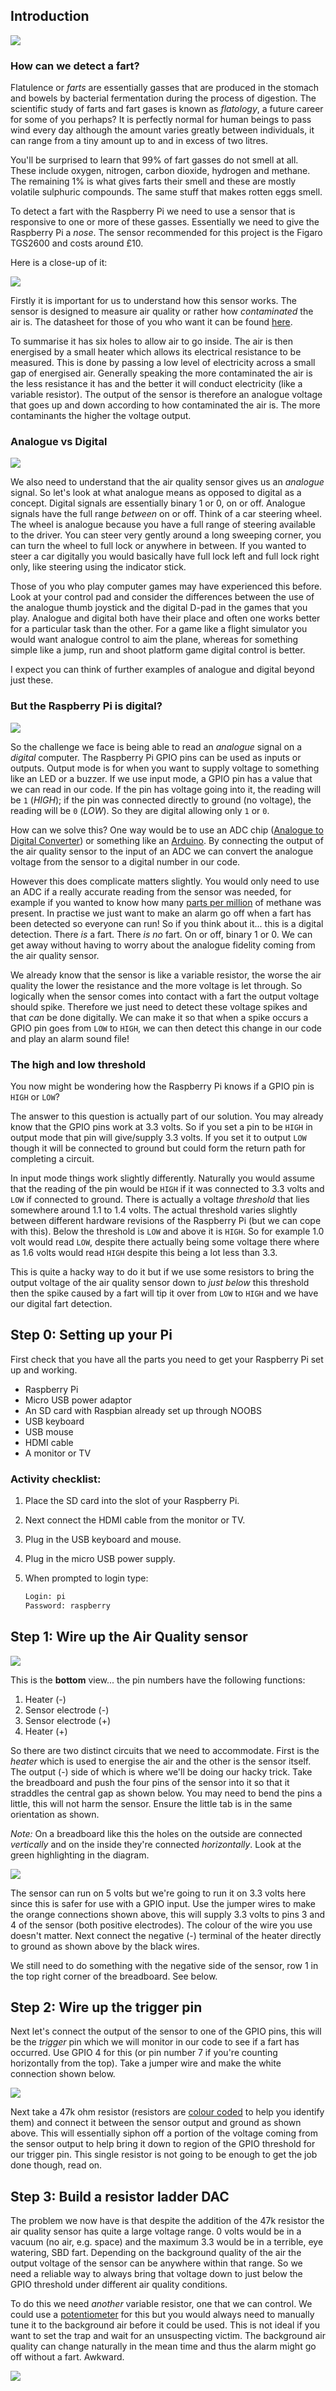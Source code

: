 ## Introduction

![](./images/dude.png)

### How can we detect a fart?

Flatulence or *farts* are essentially gasses that are produced in the stomach and bowels by bacterial fermentation during the process of digestion. The scientific study of farts and fart gases is known as *flatology*, a future career for some of you perhaps? It is perfectly normal for human beings to pass wind every day although the amount varies greatly between individuals, it can range from a tiny amount up to and in excess of two litres.

You'll be surprised to learn that 99% of fart gasses do not smell at all. These include oxygen, nitrogen, carbon dioxide, hydrogen and methane. The remaining 1% is what gives farts their smell and these are mostly volatile sulphuric compounds. The same stuff that makes rotten eggs smell.

To detect a fart with the Raspberry Pi we need to use a sensor that is responsive to one or more of these gasses. Essentially we need to give the Raspberry Pi a *nose*. The sensor recommended for this project is the Figaro TGS2600 and costs around £10.

Here is a close-up of it:

![](./images/figaro.png)

Firstly it is important for us to understand how this sensor works. The sensor is designed to measure air quality or rather how *contaminated* the air is. The datasheet for those of you who want it can be found [here](http://www.figarosensor.com/products/2600pdf.pdf).

To summarise it has six holes to allow air to go inside. The air is then energised by a small heater which allows its electrical resistance to be measured. This is done by passing a low level of electricity across a small gap of energised air. Generally speaking the more contaminated the air is the less resistance it has and the better it will conduct electricity (like a variable resistor). The output of the sensor is therefore an analogue voltage that goes up and down according to how contaminated the air is. The more contaminants the higher the voltage output.

### Analogue vs Digital

![](./images/analogue_digital.png)

We also need to understand that the air quality sensor gives us an *analogue* signal. So let's look at what analogue means as opposed to digital as a concept. Digital signals are essentially binary 1 or 0, on or off. Analogue signals have the full range *between* on or off. Think of a car steering wheel. The wheel is analogue because you have a full range of steering available to the driver. You can steer very gently around a long sweeping corner, you can turn the wheel to full lock or anywhere in between. If you wanted to steer a car digitally you would basically have full lock left and full lock right only, like steering using the indicator stick.

Those of you who play computer games may have experienced this before. Look at your control pad and consider the differences between the use of the analogue thumb joystick and the digital D-pad in the games that you play. Analogue and digital both have their place and often one works better for a particular task than the other. For a game like a flight simulator you would want analogue control to aim the plane, whereas for something simple like a jump, run and shoot platform game digital control is better.

I expect you can think of further examples of analogue and digital beyond just these.

### But the Raspberry Pi is digital?

![](./images/gpio_b_plus.png)

So the challenge we face is being able to read an *analogue* signal on a *digital* computer. The Raspberry Pi GPIO pins can be used as inputs or outputs. Output mode is for when you want to supply voltage to something like an LED or a buzzer. If we use input mode, a GPIO pin has a value that we can read in our code. If the pin has voltage going into it, the reading will be `1` (*HIGH*); if the pin was connected directly to ground (no voltage), the reading will be `0` (*LOW*). So they are digital allowing only `1` or `0`.

How can we solve this? One way would be to use an ADC chip ([Analogue to Digital Converter](http://en.wikipedia.org/wiki/Analog-to-digital_converter)) or something like an [Arduino](http://arduino.cc/en/Main/Products). By connecting the output of the air quality sensor to the input of an ADC we can convert the analogue voltage from the sensor to a digital number in our code.

However this does complicate matters slightly. You would only need to use an ADC if a really accurate reading from the sensor was needed, for example if you wanted to know how many [parts per million](http://en.wikipedia.org/wiki/Parts-per_notation) of methane was present. In practise we just want to make an alarm go off when a fart has been detected so everyone can run! So if you think about it... this is a digital detection. There *is* a fart. There *is no* fart. On or off, binary 1 or 0. We can get away without having to worry about the analogue fidelity coming from the air quality sensor.

We already know that the sensor is like a variable resistor, the worse the air quality the lower the resistance and the more voltage is let through. So logically when the sensor comes into contact with a fart the output voltage should spike. Therefore we just need to detect these voltage spikes and that *can* be done digitally. We can make it so that when a spike occurs a GPIO pin goes from `LOW` to `HIGH`, we can then detect this change in our code and play an alarm sound file!

### The high and low threshold

You now might be wondering how the Raspberry Pi knows if a GPIO pin is `HIGH` or `LOW`?

The answer to this question is actually part of our solution. You may already know that the GPIO pins work at 3.3 volts. So if you set a pin to be `HIGH` in output mode that pin will give/supply 3.3 volts. If you set it to output `LOW` though it will be connected to ground but could form the return path for completing a circuit.

In input mode things work slightly differently. Naturally you would assume that the reading of the pin would be `HIGH` if it was connected to 3.3 volts and `LOW` if connected to ground. There is actually a voltage *threshold* that lies somewhere around 1.1 to 1.4 volts. The actual threshold varies slightly between different hardware revisions of the Raspberry Pi (but we can cope with this). Below the threshold is `LOW` and above it is `HIGH`. So for example 1.0 volt would read `LOW`, despite there actually being some voltage there where as 1.6 volts would read `HIGH` despite this being a lot less than 3.3.

This is quite a hacky way to do it but if we use some resistors to bring the output voltage of the air quality sensor down to *just below* this threshold then the spike caused by a fart will tip it over from `LOW` to `HIGH` and we have our digital fart detection.

## Step 0: Setting up your Pi

First check that you have all the parts you need to get your Raspberry Pi set up and working.

- Raspberry Pi
- Micro USB power adaptor
- An SD card with Raspbian already set up through NOOBS
- USB keyboard
- USB mouse
- HDMI cable
- A monitor or TV

### Activity checklist:

1. Place the SD card into the slot of your Raspberry Pi.
1. Next connect the HDMI cable from the monitor or TV.
1. Plug in the USB keyboard and mouse.
1. Plug in the micro USB power supply.
1. When prompted to login type:

    ```bash
    Login: pi
    Password: raspberry
    ```

## Step 1: Wire up the Air Quality sensor

![](./images/pinout.png)

This is the **bottom** view... the pin numbers have the following functions:

1. Heater (-)
1. Sensor electrode (-)
1. Sensor electrode (+)
1. Heater (+)

So there are two distinct circuits that we need to accommodate. First is the *heater* which is used to energise the air and the other is the sensor itself. The output (-) side of which is where we'll be doing our hacky trick. Take the breadboard and push the four pins of the sensor into it so that it straddles the central gap as shown below. You may need to bend the pins a little, this will not harm the sensor. Ensure the little tab is in the same orientation as shown.

*Note:* On a breadboard like this the holes on the outside are connected *vertically* and on the inside they're connected *horizontally*. Look at the green highlighting in the diagram.

![](./images/fzz_a.png)

The sensor can run on 5 volts but we're going to run it on 3.3 volts here since this is safer for use with a GPIO input. Use the jumper wires to make the orange connections shown above, this will supply 3.3 volts to pins 3 and 4 of the sensor (both positive electrodes). The colour of the wire you use doesn't matter. Next connect the negative (-) terminal of the heater directly to ground as shown above by the black wires.

We still need to do something with the negative side of the sensor, row 1 in the top right corner of the breadboard. See below.

## Step 2: Wire up the trigger pin

Next let's connect the output of the sensor to one of the GPIO pins, this will be the *trigger* pin which we will monitor in our code to see if a fart has occurred. Use GPIO 4 for this (or pin number 7 if you're counting horizontally from the top). Take a jumper wire and make the white connection shown below.

![](./images/fzz_b.png)

Next take a 47k ohm resistor (resistors are [colour coded](http://en.wikipedia.org/wiki/Electronic_color_code#Resistor_color-coding) to help you identify them) and connect it between the sensor output and ground as shown above. This will essentially siphon off a portion of the voltage coming from the sensor output to help bring it down to region of the GPIO threshold for our trigger pin. This single resistor is not going to be enough to get the job done though, read on.

## Step 3: Build a resistor ladder DAC

The problem we now have is that despite the addition of the 47k resistor the air quality sensor has quite a large voltage range. 0 volts would be in a vacuum (no air, e.g. space) and the maximum 3.3 would be in a terrible, eye watering, SBD fart. Depending on the background quality of the air the output voltage of the sensor can be anywhere within that range. So we need a reliable way to always bring that voltage down to just below the GPIO threshold under different air quality conditions.

To do this we need *another* variable resistor, one that we can control. We could use a [potentiometer](http://en.wikipedia.org/wiki/Potentiometer) for this but you would always need to manually tune it to the background air before it could be used. This is not ideal if you want to set the trap and wait for an unsuspecting victim. The background air quality can change naturally in the mean time and thus the alarm might go off without a fart. Awkward.

![](./images/ladder_schematic.png)
